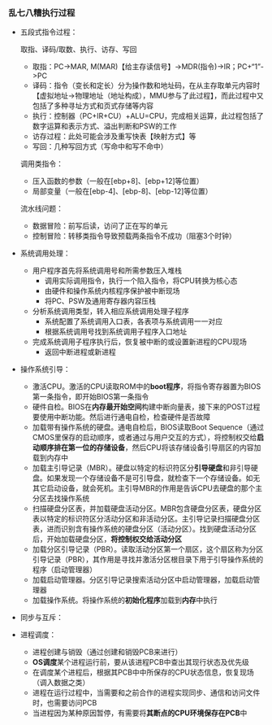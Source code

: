 ### 乱七八糟执行过程

+ 五段式指令过程：

  取指、译码/取数、执行、访存、写回

  + 取指：PC->MAR, M(MAR)【给主存读信号】->MDR(指令)->IR；PC+“1”->PC
  + 译码：指令（变长和定长）分为操作数和地址码，在从主存取单元内容时【虚拟地址->物理地址（地址构成），MMU参与了此过程】，而此过程中又包括了多种寻址方式和页式存储等内容
  + 执行：控制器（PC+IR+CU）+ALU=CPU，完成相关运算，此过程包括了数字运算和表示方式、溢出判断和PSW的工作
  + 访存过程：此处可能会涉及重写快表【映射方式】等
  + 写回：几种写回方式（写命中和写不命中）

  调用类指令：

  + 压入函数的参数（一般在[ebp+8]、[ebp+12]等位置）
  + 局部变量（一般在[ebp-4]、[ebp-8]、[ebp-12]等位置）

  流水线问题：

  + 数据冒险：前写后读，访问了正在写的单元
  + 控制冒险：转移类指令导致预载两条指令不成功（阻塞3个时钟）

+ 系统调用处理：

  + 用户程序首先将系统调用号和所需参数压入堆栈
    + 调用实际调用指令，执行一个陷入指令，将CPU转换为核心态
    + 由硬件和操作系统内核程序保护被中断现场
    + 将PC、PSW及通用寄存器内容压栈
  + 分析系统调用类型，转入相应系统调用处理子程序
    + 系统配置了系统调用入口表，各表项与系统调用一一对应
    + 根据系统调用号找到系统调用子程序入口地址
  + 完成系统调用子程序执行后，恢复被中断的或设置新进程的CPU现场
    + 返回中断进程或新进程

+ 操作系统引导：

  + 激活CPU。激活的CPU读取ROM中的**boot程序**，将指令寄存器置为BIOS第一条指令，即开始BIOS第一条指令
  + 硬件自检。BIOS在**内存最开始空间**构建中断向量表，接下来的POST过程要使用中断功能。然后进行通电自检，检查硬件是否故障
  + 加载带有操作系统的硬盘。通电自检后，BIOS读取Boot Sequence（通过CMOS里保存的启动顺序，或者通过与用户交互的方式），将控制权交给**启动顺序排在第一位的存储设备**，然后CPU将该存储设备引导扇区的内容加载到内存中
  + 加载主引导记录（MBR）。硬盘以特定的标识符区分**引导硬盘**和非引导硬盘。如果发现一个存储设备不是可引导盘，就检查下一个存储设备。如无其它启动设备，就会死机。主引导MBR的作用是告诉CPU去硬盘的那个主分区去找操作系统
  + 扫描硬盘分区表，并加载硬盘活动分区。MBR包含硬盘分区表，硬盘分区表以特定的标识符区分活动分区和非活动分区。主引导记录扫描硬盘分区表，进而识别含有操作系统的硬盘分区（活动分区）。找到硬盘活动分区后，开始加载硬盘分区，**将控制权交给活动分区**
  + 加载分区引导记录（PBR）。读取活动分区第一个扇区，这个扇区称为分区引导记录（PBR），其作用是寻找并激活分区根目录下用于引导操作系统的程序（启动管理器）
  + 加载启动管理器。分区引导记录搜索活动分区中启动管理器，加载启动管理器
  + 加载操作系统。将操作系统的**初始化程序**加载到**内存**中执行



+ 同步与互斥：

+ 进程调度：

  + 进程创建与销毁（通过创建和销毁PCB来进行）
  + **OS调度**某个进程运行前，要从该进程PCB中查出其现行状态及优先级
  + 在调度某个进程后，根据其PCB中中所保存的CPU状态信息，恢复现场（调入数据之类）
  + 进程在运行过程中，当需要和之前合作的进程实现同步、通信和访问文件时，也需要访问PCB
  + 当进程因为某种原因暂停，有需要将**其断点的CPU环境保存在PCB**中

  